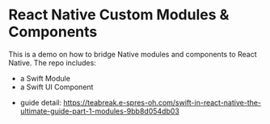 # React Native Custom Modules & Components

This is a demo on how to bridge Native modules and components to React Native. The repo includes:

* a Swift Module
* a Swift UI Component

- guide detail:
https://teabreak.e-spres-oh.com/swift-in-react-native-the-ultimate-guide-part-1-modules-9bb8d054db03

